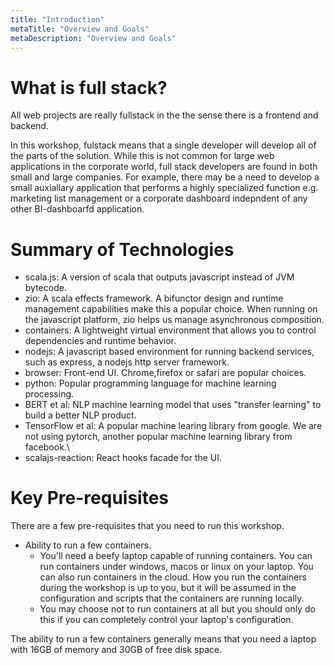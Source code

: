 ```yaml
---
title: "Introduction"
metaTitle: "Overview and Goals"
metaDescription: "Overview and Goals"
---
```


# What is full stack?

All web projects are really fullstack in the the sense there is a frontend and backend.

In this workshop, fulstack means that a single developer will develop all of the parts of the solution.
While this is not common for large web applications in the corporate world, full stack developers
are found in both small and large companies. For example, there may be a need to develop a small
auxiallary application that performs a highly specialized function e.g. marketing list management
or a corporate dashboard indepndent of any other BI-dashboarfd application.

# Summary of Technologies

- scala.js: A version of scala that outputs javascript instead of JVM bytecode.
- zio: A scala effects framework. A bifunctor design and runtime management capabilities make this a popular choice. When running on the javascript platform, zio helps us manage asynchronous composition.
- containers: A lightweight virtual environment that allows you to control dependencies and runtime behavior.
- nodejs: A javascript based environment for running backend services, such as express, a nodejs http server framework.
- browser: Front-end UI. Chrome,firefox or safari are popular choices.
- python: Popular programming language for machine learning processing.
- BERT et al: NLP machine learning model that uses "transfer learning" to build a better NLP product.
- TensorFlow et al: A popular machine learing library from google. We are not using pytorch, another popular machine learning library from facebook.\
- scalajs-reaction: React hooks facade for the UI.

# Key Pre-requisites

There are a few pre-requisites that you need to run this workshop.

- Ability to run a few containers.
  - You'll need a beefy laptop capable of running containers. You can run containers under windows, macos or linux on your laptop. You can also run containers in the cloud. How you run the containers during the workshop is up to you, but it will be assumed in the configuration and scripts that the containers are running locally.
  - You may choose not to run containers at all but you should only do this if you can completely control your laptop's configuration.

The ability to run a few containers generally means that you need a laptop with 16GB of memory and 30GB of free disk space.
